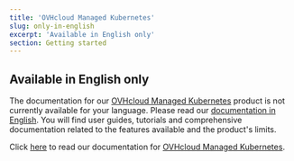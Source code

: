 ```yaml
---
title: 'OVHcloud Managed Kubernetes'
slug: only-in-english
excerpt: 'Available in English only'
section: Getting started
---
```


## Available in English only

The documentation for our  [OVHcloud Managed Kubernetes](https://www.ovh.nl/public-cloud/kubernetes/) product is not currently available for your language. Please read our [documentation in English](https://docs.ovh.com/gb/en/kubernetes/). You will find user guides, tutorials and comprehensive documentation related to the features available and the product's limits. 

Click [here](https://docs.ovh.com/gb/en/kubernetes/) to read our documentation for [OVHcloud Managed Kubernetes](https://www.ovh.nl/public-cloud/kubernetes/).
